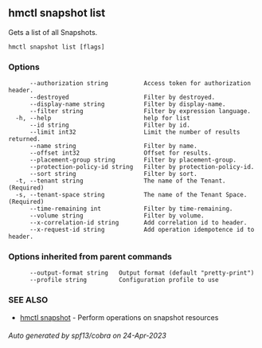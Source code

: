 ## hmctl snapshot list

Gets a list of all Snapshots.

```
hmctl snapshot list [flags]
```

### Options

```
      --authorization string          Access token for authorization header.
      --destroyed                     Filter by destroyed.
      --display-name string           Filter by display-name.
      --filter string                 Filter by expression language.
  -h, --help                          help for list
      --id string                     Filter by id.
      --limit int32                   Limit the number of results returned.
      --name string                   Filter by name.
      --offset int32                  Offset for results.
      --placement-group string        Filter by placement-group.
      --protection-policy-id string   Filter by protection-policy-id.
      --sort string                   Filter by sort.
  -t, --tenant string                 The name of the Tenant. (Required)
  -s, --tenant-space string           The name of the Tenant Space. (Required)
      --time-remaining int            Filter by time-remaining.
      --volume string                 Filter by volume.
      --x-correlation-id string       Add correlation id to header.
      --x-request-id string           Add operation idempotence id to header.
```

### Options inherited from parent commands

```
      --output-format string   Output format (default "pretty-print")
      --profile string         Configuration profile to use
```

### SEE ALSO

* [hmctl snapshot](hmctl_snapshot.md)	 - Perform operations on snapshot resources

###### Auto generated by spf13/cobra on 24-Apr-2023
